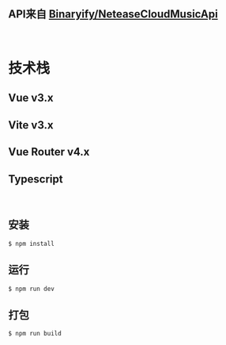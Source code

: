 ###
API来自 [Binaryify/NeteaseCloudMusicApi](https://github.com/Binaryify/NeteaseCloudMusicApi)  
---
<br/>

# 技术栈
## Vue v3.x
## Vite v3.x
## Vue Router v4.x
## Typescript
<br/>

## 安装
```shell
$ npm install
```

## 运行
```shell
$ npm run dev
```

## 打包
```shell
$ npm run build
```
